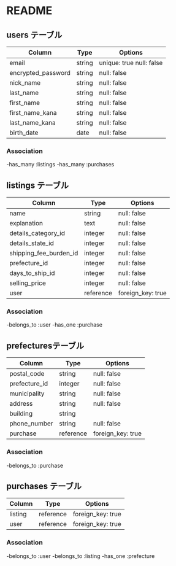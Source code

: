 # README

## users テーブル
| Column                | Type   | Options                  |
| --------------------- | ------ | ------------------------ |
| email                 | string | unique: true null: false |
| encrypted_password    | string | null: false              |
| nick_name             | string | null: false              |
| last_name             | string | null: false              |
| first_name            | string | null: false              |
| first_name_kana       | string | null: false              |
| last_name_kana        | string | null: false              |
| birth_date            | date   | null: false              |

### Association
-has_many :listings
-has_many :purchases

## listings テーブル
| Column                  | Type      | Options           |
| ----------------------- | --------- | ----------------- |
| name                    | string    | null: false       |
| explanation             | text      | null: false       |
| details_category_id     | integer   | null: false       |
| details_state_id        | integer   | null: false       |
| shipping_fee_burden_id  | integer   | null: false       |
| prefecture_id           | integer   | null: false       |
| days_to_ship_id         | integer   | null: false       |
| selling_price           | integer   | null: false       |
| user                    | reference | foreign_key: true |

### Association
-belongs_to :user
-has_one  :purchase

## prefecturesテーブル
| Column        | Type       | Options           |
| ------------- | ---------- | ----------------- |
| postal_code   | string     | null: false       |
| prefecture_id | integer    | null: false       |
| municipality  | string     | null: false       |
| address       | string     | null: false       |
| building      | string     |                   |
| phone_number  | string     | null: false       |
| purchase      | reference  | foreign_key: true |

### Association
-belongs_to :purchase

## purchases テーブル
| Column        | Type       | Options           |
| ------------- | ---------- | ----------------- |
| listing       | reference  | foreign_key: true |
| user          | reference  | foreign_key: true |

### Association
-belongs_to :user
-belongs_to :listing
-has_one    :prefecture